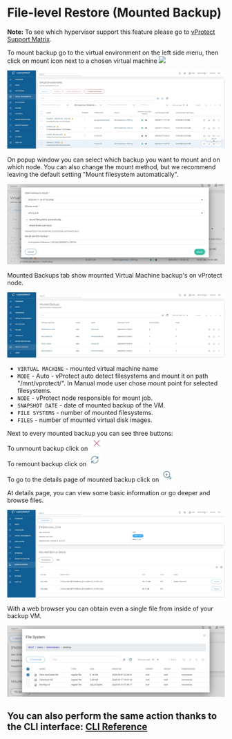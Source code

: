 # File-level Restore \(Mounted Backup\)

**Note:** To see which hypervisor support this feature please go to [vProtect Support Matrix](../planning/vprotect-support-matrix.md).

To mount backup go to the virtual environment on the left side menu, then click on mount icon next to a chosen virtual machine ![](https://github.com/backupmonster/storware-vprotect-manual/tree/31778b5e60e67956cc3fb965d118537bb2d2be7e/.gitbook/assets/icon-mount.jpg)

![](../.gitbook/assets/file-level-restore.jpg)

On popup window you can select which backup you want to mount and on which node. You can also change the mount method, but we recommend leaving the default setting "Mount filesystem automatically".

![](../.gitbook/assets/file-level-restore-popup.jpg)

Mounted Backups tab show mounted Virtual Machine backup's on vProtect node.

![](../.gitbook/assets/file-level-mounted-backups.jpg)

* `VIRTUAL MACHINE` - mounted virtual machine name
* `MODE` - Auto - vProtect auto detect filesystems and mount it on path "/mnt/vprotect/". In Manual mode user chose mount point for selected filesystems.
* `NODE` - vProtect node responsible for mount job.
* `SNAPSHOT DATE` - date of mounted backup of the VM.
* `FILE SYSTEMS` - number of mounted filesystems.
* `FILES` - number of mounted virtual disk images.

Next to every mounted backup you can see three buttons:  
To unmount backup click on ![](../.gitbook/assets/icon-unmount.jpg)  
To remount backup click on ![](../.gitbook/assets/icon-remount.jpg)  
To go to the details page of mounted backup click on ![](../.gitbook/assets/icon-magnifier.jpg)

At details page, you can view some basic information or go deeper and browse files.

![](../.gitbook/assets/file-level-mounted-backups-details-page.jpg)

With a web browser you can obtain even a single file from inside of your backup VM.

![](../.gitbook/assets/file-level-mounted-backups-browse.jpg)

## You can also perform the same action thanks to the CLI interface: [CLI Reference](cli-reference.md#mounted-backups)


